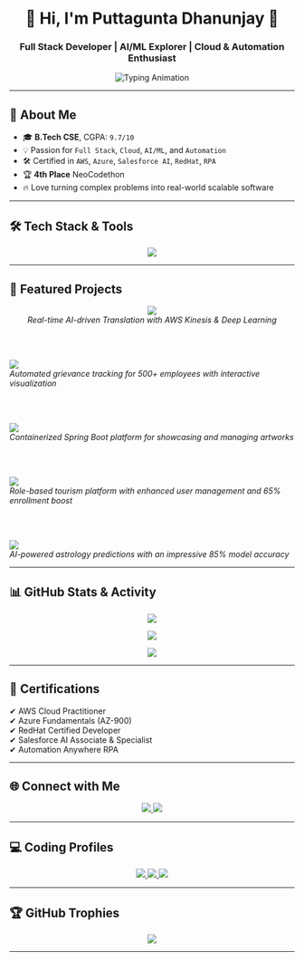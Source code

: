 <h1 align="center">🚀 Hi, I'm Puttagunta Dhanunjay 🚀</h1>
<h3 align="center">Full Stack Developer | AI/ML Explorer | Cloud & Automation Enthusiast</h3>

<p align="center">
  <img src="https://readme-typing-svg.demolab.com?font=Fira+Code&size=22&pause=1000&color=36BCF7&center=true&vCenter=true&width=800&lines=Full+Stack+Development+%7C+AI%2FML+%7C+Cloud+Computing+%7C+Automation;Building+Scalable+and+Intelligent+Applications;Always+Learning+New+Technologies" alt="Typing Animation" />
</p>


---

## 🌟 About Me

- 🎓 **B.Tech CSE**, CGPA: `9.7/10`  
- 💡 Passion for `Full Stack`, `Cloud`, `AI/ML`, and `Automation`  
- 🛠 Certified in `AWS`, `Azure`, `Salesforce AI`, `RedHat`, `RPA`  
- 🏆 **4th Place** NeoCodethon 
- 🔥 Love turning complex problems into real-world scalable software  

---

## 🛠️ Tech Stack & Tools

<p align="center">
  <img src="https://skillicons.dev/icons?i=python,java,go,c,react,nodejs,spring,django,aws,azure,kubernetes,docker,tensorflow,mongodb,postgres,git,github,linux" />
</p>

---

## 🚀 Featured Projects

<p align="center">

  <a href="https://github.com/Dhanunjay7777">
    <img src="https://img.shields.io/badge/AI%20Translater-%20Flask%20|%20Deep%20Learning%20|%20AWS-%2336BCF7?style=for-the-badge" />
  </a>
  <br>
  <i>Real-time AI-driven Translation with AWS Kinesis & Deep Learning</i>
  
  <br><br>

  <a href="https://github.com/Dhanunjay7777/EmployeeGrevance">
    <img src="https://img.shields.io/badge/Corporate%20Grievance%20System-%20Java%20|%20JSF%20|%20MySQL-%2395D5B2?style=for-the-badge" />
  </a>
  <br>
  <i>Automated grievance tracking for 500+ employees with interactive visualization</i>

  <br><br>

  <a href="https://github.com/Dhanunjay7777/ArtSpectrum">
    <img src="https://img.shields.io/badge/Online%20Art%20Gallery-%20Spring%20Boot%20|%20JSP%20|%20Docker-%23FF8C00?style=for-the-badge" />
  </a>
  <br>
  <i>Containerized Spring Boot platform for showcasing and managing artworks</i>

  <br><br>

  <a href="https://github.com/Dhanunjay7777/Tourismpro">
    <img src="https://img.shields.io/badge/Tourism%20%26%20Hospitality-%20MERN%20Stack-%23F582AE?style=for-the-badge" />
  </a>
  <br>
  <i>Role-based tourism platform with enhanced user management and 65% enrollment boost</i>

  <br><br>

  <a href="https://github.com/Dhanunjay7777/Astro">
    <img src="https://img.shields.io/badge/Astrology%20Prediction%20Portal-%20Django%20|%20ML%20|%20PostgreSQL-%236A5ACD?style=for-the-badge" />
  </a>
  <br>
  <i>AI-powered astrology predictions with an impressive 85% model accuracy</i>

</p>

---

## 📊 GitHub Stats & Activity

<p align="center">
  <img src="https://github-readme-stats.vercel.app/api?username=Dhanunjay7777&show_icons=true&theme=tokyonight&hide_border=true" />
</p>

<p align="center">
  <img src="https://github-readme-streak-stats.herokuapp.com?user=Dhanunjay7777&theme=tokyonight&hide_border=true" />
</p>

<p align="center">
  <img src="https://github-readme-stats.vercel.app/api/top-langs/?username=Dhanunjay7777&layout=compact&theme=tokyonight&hide_border=true" />
</p>

---

## 🏅 Certifications

✔ AWS Cloud Practitioner  
✔ Azure Fundamentals (AZ-900)  
✔ RedHat Certified Developer  
✔ Salesforce AI Associate & Specialist  
✔ Automation Anywhere RPA  

---

## 🌐 Connect with Me

<p align="center">
  <a href="https://www.linkedin.com/in/puttagunta-dhanunjay-48241626a/">
    <img src="https://img.shields.io/badge/LinkedIn-blue?style=for-the-badge&logo=linkedin" />
  </a>
  <a href="mailto:2200030719cseh@gmail.com">
    <img src="https://img.shields.io/badge/Gmail-D14836?style=for-the-badge&logo=gmail&logoColor=white" />
  </a>
</p>

---

## 💻 Coding Profiles

<p align="center">
  <a href="https://leetcode.com/u/klu_2200030719/">
    <img src="https://img.shields.io/badge/LeetCode-FFA116?style=for-the-badge&logo=leetcode&logoColor=black" />
  </a>
  <a href="https://www.hackerrank.com/profile/klu_2200030719">
    <img src="https://img.shields.io/badge/HackerRank-2EC866?style=for-the-badge&logo=hackerrank&logoColor=white" />
  </a>
  <a href="https://www.codechef.com/users/klu2200030719">
    <img src="https://img.shields.io/badge/CodeChef-5B4638?style=for-the-badge&logo=codechef&logoColor=white" />
  </a>
</p>

---

## 🏆 GitHub Trophies

<p align="center">
  <img src="https://github-profile-trophy.vercel.app/?username=Dhanunjay7777&theme=gruvbox&no-bg=true&margin-w=10" />
</p>

---
